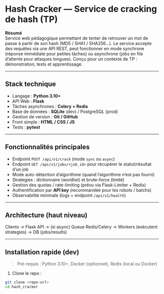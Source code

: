 # Hash Cracker — Service de cracking de hash (TP)

**Résumé**  
Service web pédagogique permettant de tenter de retrouver un mot de passe à partir de son hash (MD5 / SHA1 / SHA256...). Le service accepte des requêtes via une API REST, peut fonctionner en mode synchrone (réponse immédiate pour petites tâches) ou asynchrone (jobs en file d’attente pour attaques longues). Conçu pour un contexte de TP : démonstration, tests et apprentissage.

---

## Stack technique
- Langage : **Python 3.10+**
- API Web : **Flask**
- Tâches asynchrones : **Celery + Redis**
- Base de données : **SQLite** (dev) / PostgreSQL (prod)
- Gestion de version : **Git / GitHub**
- Front simple : **HTML / CSS / JS**
- Tests : **pytest**

---

## Fonctionnalités principales
- Endpoint `POST /api/v1/crack` (mode `sync` ou `async`)
- Endpoint `GET /api/v1/jobs/<job_id>` pour récupérer le statut/résultat d’un job
- Mode auto-détection d’algorithme (quand l’algorithme n’est pas fourni)
- Strategies : dictionnaire (wordlist) et brute-force (limité)
- Gestion des quotas / rate-limiting (prévu via Flask-Limiter + Redis)
- Authentification par **API key** (recommandée pour les robots / batchs)
- Observabilité minimale (logs + endpoint `/api/v1/health`)

---

## Architecture (haut niveau)
Clients → Flask API → (si async) Queue Redis/Celery → Workers (exécutent strategies) → DB (jobs/results)

---

## Installation rapide (dev)
> Pré-requis : Python 3.10+, Docker (optionnel), Redis (local ou Docker)

1. Clone le repo :
```bash
git clone <repo-url>
cd hash_cracker
